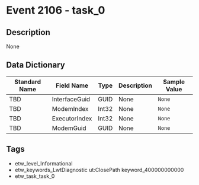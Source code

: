 # Event 2106 - task_0

## Description
None

## Data Dictionary
|Standard Name|Field Name|Type|Description|Sample Value|
|---|---|---|---|---|
|TBD|InterfaceGuid|GUID|None|`None`|
|TBD|ModemIndex|Int32|None|`None`|
|TBD|ExecutorIndex|Int32|None|`None`|
|TBD|ModemGuid|GUID|None|`None`|

## Tags
* etw_level_Informational
* etw_keywords_LwtDiagnostic ut:ClosePath keyword_400000000000
* etw_task_task_0